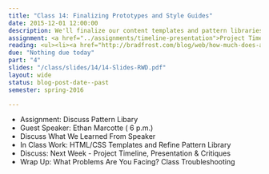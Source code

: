 ```yaml
---
title: "Class 14: Finalizing Prototypes and Style Guides"
date: 2015-12-01 12:00:00
description: We'll finalize our content templates and pattern libraries based on testing feedback.  If time, we'll briefly discuss print stylesheets, reset stylesheets and responsive email.  Special Guest <a href="http://ethanmarcotte.com">Speaker Ethan Marcotte, Responsive Web Design, Author</a> via Skype (6 p.m.)
assignment: <a href="../assignments/timeline-presentation">Project Timeline, Presentation & Critiques</a>
reading: <ul><li><a href="http://bradfrost.com/blog/web/how-much-does-a-responsive-web-design-cost/">How Much Does a Responsive Web Design Cost? by Brad Frost</a></li><li><a href="http://thenextweb.com/dd/2015/10/28/9-responsive-design-mistakes-you-dont-want-to-make/">9 Responsive Design Mistakes You Don't Want to Make</a></li><li><a href="http://www.smashingmagazine.com/2011/11/how-to-set-up-a-print-style-sheet/">For Reference - How to Set Up A Print Style Sheet by Christian Krammer</a></li></ul>
due: "Nothing due today"
part: "4"
slides: "/class/slides/14/14-Slides-RWD.pdf"
layout: wide
status: blog-post-date--past
semester: spring-2016

---
```


* Assignment: Discuss Pattern Libary
* Guest Speaker: Ethan Marcotte ( 6 p.m.)
* Discuss What We Learned From Speaker
* In Class Work: HTML/CSS Templates and Refine Pattern Library
* Discuss:  Next Week - Project Timeline, Presentation & Critiques
* Wrap Up:  What Problems Are You Facing?  Class Troubleshooting